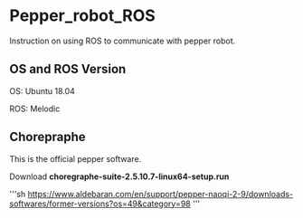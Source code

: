 # Pepper_robot_ROS
Instruction on using ROS to communicate with pepper robot.
## OS and ROS Version
OS: Ubuntu 18.04

ROS: Melodic
## Chorepraphe
This is the official pepper software.

Download **choregraphe-suite-2.5.10.7-linux64-setup.run**

'''sh
https://www.aldebaran.com/en/support/pepper-naoqi-2-9/downloads-softwares/former-versions?os=49&category=98
'''
